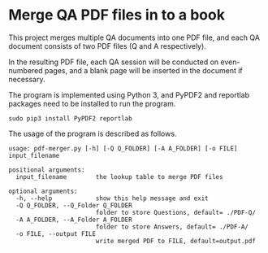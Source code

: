 # Merge QA PDF files in to a book

This project merges multiple QA documents into one PDF file, and each QA document consists of two PDF files (Q and A respectively).

In the resulting PDF file, each QA session will be conducted on even-numbered pages, and a blank page will be inserted in the document if necessary.

The program is implemented using Python 3, and PyPDF2 and reportlab packages need to be installed to run the program.

```
sudo pip3 install PyPDF2 reportlab
```


The usage of the program is described as follows.

```
usage: pdf-merger.py [-h] [-Q Q_FOLDER] [-A A_FOLDER] [-o FILE] input_filename

positional arguments:
  input_filename        the lookup table to merge PDF files

optional arguments:
  -h, --help            show this help message and exit
  -Q Q_FOLDER, --Q_Folder Q_FOLDER
                        folder to store Questions, default= ./PDF-Q/
  -A A_FOLDER, --A_Folder A_FOLDER
                        folder to store Answers, default= ./PDF-A/
  -o FILE, --output FILE
                        write merged PDF to FILE, default=output.pdf
```
